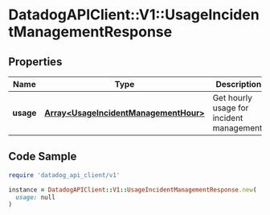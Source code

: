 # DatadogAPIClient::V1::UsageIncidentManagementResponse

## Properties

| Name | Type | Description | Notes |
| ---- | ---- | ----------- | ----- |
| **usage** | [**Array&lt;UsageIncidentManagementHour&gt;**](UsageIncidentManagementHour.md) | Get hourly usage for incident management. | [optional] |

## Code Sample

```ruby
require 'datadog_api_client/v1'

instance = DatadogAPIClient::V1::UsageIncidentManagementResponse.new(
  usage: null
)
```

